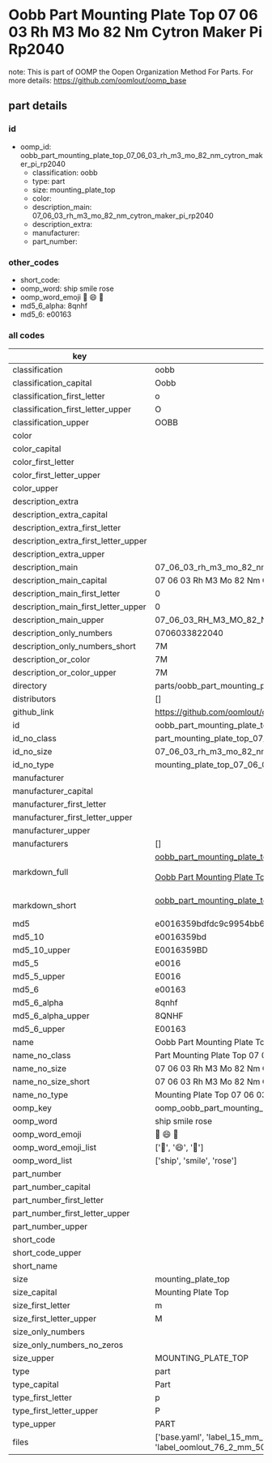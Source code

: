 # Oobb Part Mounting Plate Top 07 06 03 Rh M3 Mo 82 Nm Cytron Maker Pi Rp2040  

note: This is part of OOMP the Oopen Organization Method For Parts. For more details: https://github.com/oomlout/oomp_base

##  part details





### id
* oomp_id: oobb_part_mounting_plate_top_07_06_03_rh_m3_mo_82_nm_cytron_maker_pi_rp2040
  * classification: oobb
  * type: part
  * size: mounting_plate_top
  * color: 
  * description_main: 07_06_03_rh_m3_mo_82_nm_cytron_maker_pi_rp2040
  * description_extra: 
  * manufacturer: 
  * part_number: 

### other_codes
* short_code: 
* oomp_word: ship smile rose
* oomp_word_emoji :ship: :smile: :rose:
* md5_6_alpha: 8qnhf
* md5_6: e00163

### all codes 
| key | value |  
| --- | --- |  
| classification | oobb |  
| classification_capital | Oobb |  
| classification_first_letter | o |  
| classification_first_letter_upper | O |  
| classification_upper | OOBB |  
| color |  |  
| color_capital |  |  
| color_first_letter |  |  
| color_first_letter_upper |  |  
| color_upper |  |  
| description_extra |  |  
| description_extra_capital |  |  
| description_extra_first_letter |  |  
| description_extra_first_letter_upper |  |  
| description_extra_upper |  |  
| description_main | 07_06_03_rh_m3_mo_82_nm_cytron_maker_pi_rp2040 |  
| description_main_capital | 07 06 03 Rh M3 Mo 82 Nm Cytron Maker Pi Rp2040 |  
| description_main_first_letter | 0 |  
| description_main_first_letter_upper | 0 |  
| description_main_upper | 07_06_03_RH_M3_MO_82_NM_CYTRON_MAKER_PI_RP2040 |  
| description_only_numbers | 0706033822040 |  
| description_only_numbers_short | 7M |  
| description_or_color | 7M |  
| description_or_color_upper | 7M |  
| directory | parts/oobb_part_mounting_plate_top_07_06_03_rh_m3_mo_82_nm_cytron_maker_pi_rp2040 |  
| distributors | [] |  
| github_link | https://github.com/oomlout/oomlout_oomp_part_src/tree/main/parts/oobb_part_mounting_plate_top_07_06_03_rh_m3_mo_82_nm_cytron_maker_pi_rp2040/working |  
| id | oobb_part_mounting_plate_top_07_06_03_rh_m3_mo_82_nm_cytron_maker_pi_rp2040 |  
| id_no_class | part_mounting_plate_top_07_06_03_rh_m3_mo_82_nm_cytron_maker_pi_rp2040 |  
| id_no_size | 07_06_03_rh_m3_mo_82_nm_cytron_maker_pi_rp2040 |  
| id_no_type | mounting_plate_top_07_06_03_rh_m3_mo_82_nm_cytron_maker_pi_rp2040 |  
| manufacturer |  |  
| manufacturer_capital |  |  
| manufacturer_first_letter |  |  
| manufacturer_first_letter_upper |  |  
| manufacturer_upper |  |  
| manufacturers | [] |  
| markdown_full | [oobb_part_mounting_plate_top_07_06_03_rh_m3_mo_82_nm_cytron_maker_pi_rp2040](https://github.com/oomlout/oomlout_oomp_part_src/tree/main/parts/oobb_part_mounting_plate_top_07_06_03_rh_m3_mo_82_nm_cytron_maker_pi_rp2040/working)<br>[](https://github.com/oomlout/oomlout_oomp_part_src/tree/main/parts/oobb_part_mounting_plate_top_07_06_03_rh_m3_mo_82_nm_cytron_maker_pi_rp2040/working)<br>[Oobb Part Mounting Plate Top 07 06 03 Rh M3 Mo 82 Nm Cytron Maker Pi Rp2040](https://github.com/oomlout/oomlout_oomp_part_src/tree/main/parts/oobb_part_mounting_plate_top_07_06_03_rh_m3_mo_82_nm_cytron_maker_pi_rp2040/working)<br><br> |  
| markdown_short | [oobb_part_mounting_plate_top_07_06_03_rh_m3_mo_82_nm_cytron_maker_pi_rp2040](https://github.com/oomlout/oomlout_oomp_part_src/tree/main/parts/oobb_part_mounting_plate_top_07_06_03_rh_m3_mo_82_nm_cytron_maker_pi_rp2040/working)<br><br> |  
| md5 | e0016359bdfdc9c9954bb6c8e8be1dbb |  
| md5_10 | e0016359bd |  
| md5_10_upper | E0016359BD |  
| md5_5 | e0016 |  
| md5_5_upper | E0016 |  
| md5_6 | e00163 |  
| md5_6_alpha | 8qnhf |  
| md5_6_alpha_upper | 8QNHF |  
| md5_6_upper | E00163 |  
| name | Oobb Part Mounting Plate Top 07 06 03 Rh M3 Mo 82 Nm Cytron Maker Pi Rp2040 |  
| name_no_class | Part Mounting Plate Top 07 06 03 Rh M3 Mo 82 Nm Cytron Maker Pi Rp2040 |  
| name_no_size | 07 06 03 Rh M3 Mo 82 Nm Cytron Maker Pi Rp2040 |  
| name_no_size_short | 07 06 03 Rh M3 Mo 82 Nm Cytron Maker Pi Rp2040 |  
| name_no_type | Mounting Plate Top 07 06 03 Rh M3 Mo 82 Nm Cytron Maker Pi Rp2040 |  
| oomp_key | oomp_oobb_part_mounting_plate_top_07_06_03_rh_m3_mo_82_nm_cytron_maker_pi_rp2040 |  
| oomp_word | ship smile rose |  
| oomp_word_emoji | :ship: :smile: :rose: |  
| oomp_word_emoji_list | [':ship:', ':smile:', ':rose:'] |  
| oomp_word_list | ['ship', 'smile', 'rose'] |  
| part_number |  |  
| part_number_capital |  |  
| part_number_first_letter |  |  
| part_number_first_letter_upper |  |  
| part_number_upper |  |  
| short_code |  |  
| short_code_upper |  |  
| short_name |  |  
| size | mounting_plate_top |  
| size_capital | Mounting Plate Top |  
| size_first_letter | m |  
| size_first_letter_upper | M |  
| size_only_numbers |  |  
| size_only_numbers_no_zeros |  |  
| size_upper | MOUNTING_PLATE_TOP |  
| type | part |  
| type_capital | Part |  
| type_first_letter | p |  
| type_first_letter_upper | P |  
| type_upper | PART |  
| files | ['base.yaml', 'label_15_mm_30_mm.pdf', 'label_15_mm_30_mm.svg', 'label_76_2_mm_50_8_mm.pdf', 'label_76_2_mm_50_8_mm.svg', 'label_oomlout_76_2_mm_50_8_mm.pdf', 'label_oomlout_76_2_mm_50_8_mm.svg', 'readme.md', 'working.json', 'working.yaml'] |  
